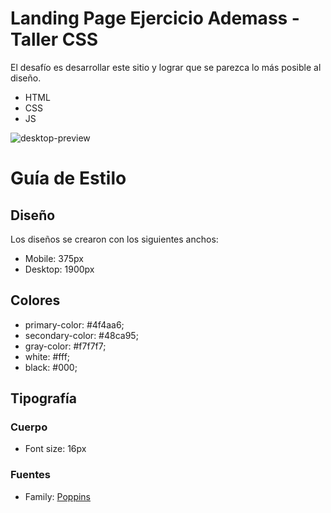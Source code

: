# Landing Page Ejercicio Ademass - Taller CSS

El desafío es desarrollar este sitio y lograr que se parezca lo más posible al diseño.

- HTML
- CSS
- JS

![desktop-preview](https://github.com/Cheosphere/gogodev-ejercicio-css/assets/112582420/1956fe04-ee4b-487a-ac3c-c294ea0e04ba)

# Guía de Estilo

## Diseño

Los diseños se crearon con los siguientes anchos:

- Mobile: 375px
- Desktop: 1900px

## Colores

- primary-color: #4f4aa6;
- secondary-color: #48ca95;
- gray-color: #f7f7f7;
- white: #fff;
- black: #000;

## Tipografía

### Cuerpo

- Font size: 16px

### Fuentes

- Family: [Poppins](https://fonts.google.com/specimen/Poppins)
